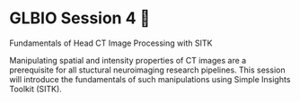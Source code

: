 # GLBIO Session 4 🚀  
Fundamentals of Head CT Image Processing with SITK


Manipulating spatial and intensity properties of CT images are a prerequisite for all stuctural neuroimaging research pipelines. This session will introduce the fundamentals of such manipulations using Simple Insights Toolkit (SITK).
